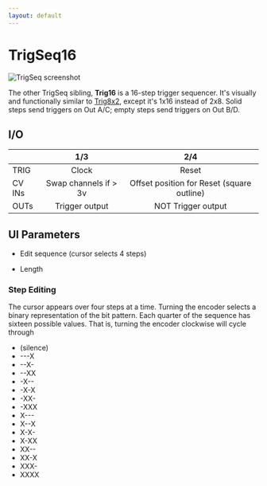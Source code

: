 ```yaml
---
layout: default
---
```

# TrigSeq16

![TrigSeq screenshot](images/TrigSeq.png)

The other TrigSeq sibling, **Trig16** is a 16-step trigger sequencer. It's visually and functionally similar to [Trig8x2](TrigSeq), except it's 1x16 instead of 2x8. Solid steps send triggers on Out A/C; empty steps send triggers on Out B/D.

## I/O

|        | 1/3 | 2/4 |
| ------ | :-: | :-: |
| TRIG   | Clock    | Reset    |
| CV INs | Swap channels if > 3v    | Offset position for Reset (square outline)    |
| OUTs   | Trigger output    | NOT Trigger output    |


## UI Parameters
* Edit sequence (cursor selects 4 steps)
- Length

### Step Editing

The cursor appears over four steps at a time. Turning the encoder selects a binary representation of the bit pattern. Each quarter of the sequence has sixteen possible values. That is, turning the encoder clockwise will cycle through

* (silence)
* ---X
* --X-
* --XX
* -X--
* -X-X
* -XX-
* -XXX
* X---
* X--X
* X-X-
* X-XX
* XX--
* XX-X
* XXX-
* XXXX
